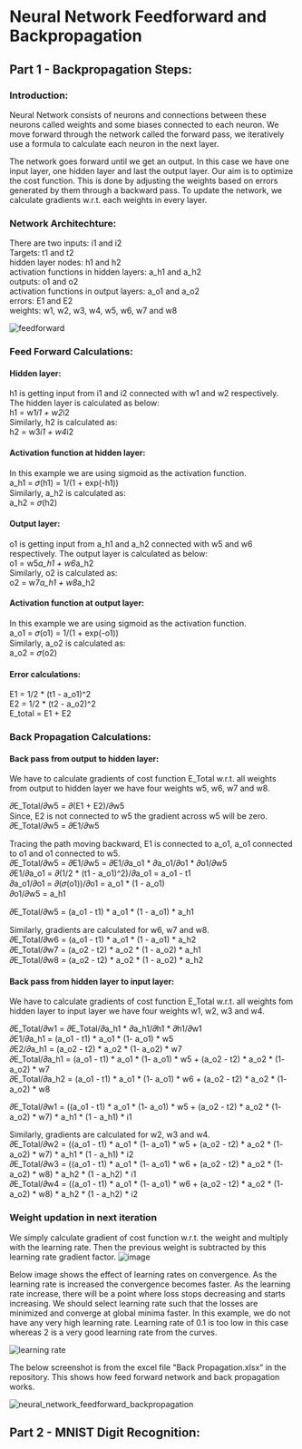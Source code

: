 # Neural Network Feedforward and Backpropagation

## Part 1 - Backpropagation Steps:

### Introduction:
Neural Network consists of neurons and connections between these neurons called weights and some biases connected to each neuron.
We move forward through the network called the forward pass, we iteratively use a formula to calculate each neuron in the next layer.

The network goes forward until we get an output. In this case we have one input layer, one hidden layer and last the output layer.
Our aim is to optimize the cost function. This is done by adjusting the weights based on errors generated by them through a backward pass.
To update the network, we calculate gradients w.r.t. each weights in every layer.

### Network Architechture:
There are two inputs: i1 and i2  
Targets: t1 and t2  
hidden layer nodes: h1 and h2  
activation functions in hidden layers: a_h1 and a_h2  
outputs: o1 and o2  
activation functions in output layers: a_o1 and a_o2  
errors: E1 and E2  
weights: w1, w2, w3, w4, w5, w6, w7 and w8  

![feedforward](https://user-images.githubusercontent.com/65554220/119848614-94721180-bf29-11eb-91e7-989e09bb1d98.JPG)

### Feed Forward Calculations:
#### Hidden layer:
h1 is getting input from i1 and i2 connected with w1 and w2 respectively. The hidden layer is calculated as below:  
h1 = w1*i1 + w2*i2  
Similarly, h2 is calculated as:  
h2 = w3*i1 + w4*i2  

#### Activation function at hidden layer:
In this example we are using sigmoid as the activation function.  
a_h1 = 𝜎(h1) = 1/(1 + exp(-h1))  
Similarly, a_h2 is calculated as:  
a_h2 = 𝜎(h2)  

#### Output layer:
o1 is getting input from a_h1 and a_h2 connected with w5 and w6 respectively. The output layer is calculated as below:  
o1 = w5*a_h1 + w6*a_h2  
Similarly, o2 is calculated as:  
o2 = w7*a_h1 + w8*a_h2  

#### Activation function at output layer:
In this example we are using sigmoid as the activation function.  
a_o1 = 𝜎(o1) = 1/(1 + exp(-o1))  
Similarly, a_o2 is calculated as:  
a_o2 = 𝜎(o2)  

#### Error calculations:
E1 = 1/2 * (t1 - a_o1)^2  
E2 = 1/2 * (t2 - a_o2)^2  
E_total = E1 + E2

### Back Propagation Calculations:

#### Back pass from output to hidden layer:
We have to calculate gradients of cost function E_Total w.r.t. all weights from output to hidden layer we have four weights w5, w6, w7 and w8.  

𝜕E_Total/𝜕w5 = 𝜕(E1 + E2)/𝜕w5  
Since, E2 is not connected to w5 the gradient across w5 will be zero.   
𝜕E_Total/𝜕w5 = 𝜕E1/𝜕w5  

Tracing the path moving backward, E1 is connected to a_o1, a_o1 connected to o1 and o1 connected to w5.   
𝜕E_Total/𝜕w5 = 𝜕E1/𝜕w5 = 𝜕E1/𝜕a_o1 * 𝜕a_o1/𝜕o1 * 𝜕o1/𝜕w5  
𝜕E1/𝜕a_o1 = 𝜕(1/2 * (t1 - a_o1)^2)/𝜕a_o1 = a_o1 - t1  
𝜕a_o1/𝜕o1 = 𝜕(𝜎(o1))/𝜕o1 = a_o1 * (1 - a_o1)  
𝜕o1/𝜕w5 = a_h1  

𝜕E_Total/𝜕w5 = (a_o1 - t1) * a_o1 * (1 - a_o1) * a_h1  

Similarly, gradients are calculated for w6, w7 and w8.   
𝜕E_Total/𝜕w6 = (a_o1 - t1) * a_o1 * (1 - a_o1) * a_h2  
𝜕E_Total/𝜕w7 = (a_o2 - t2) * a_o2 * (1 - a_o2) * a_h1  
𝜕E_Total/𝜕w8 = (a_o2 - t2) * a_o2 * (1 - a_o2) * a_h2  

#### Back pass from hidden layer to input layer:
We have to calculate gradients of cost function E_Total w.r.t. all weights fom hidden layer to input layer we have four weights w1, w2, w3 and w4.  

𝜕E_Total/𝜕w1 = 𝜕E_Total/𝜕a_h1 * 𝜕a_h1/𝜕h1 * 𝜕h1/𝜕w1  
𝜕E1/𝜕a_h1 = (a_o1 - t1) * a_o1 * (1- a_o1) * w5  
𝜕E2/𝜕a_h1 = (a_o2 - t2) * a_o2 * (1- a_o2) * w7  
𝜕E_Total/𝜕a_h1 = (a_o1 - t1) * a_o1 * (1- a_o1) * w5 + (a_o2 - t2) * a_o2 * (1- a_o2) * w7  
𝜕E_Total/𝜕a_h2 = (a_o1 - t1) * a_o1 * (1- a_o1) * w6 + (a_o2 - t2) * a_o2 * (1- a_o2) * w8  

𝜕E_Total/𝜕w1 = ((a_o1 - t1) * a_o1 * (1- a_o1) * w5 + (a_o2 - t2) * a_o2 * (1- a_o2) * w7) * a_h1 * (1 - a_h1) * i1  

Similarly, gradients are calculated for w2, w3 and w4.   
𝜕E_Total/𝜕w2 = ((a_o1 - t1) * a_o1 * (1- a_o1) * w5 + (a_o2 - t2) * a_o2 * (1- a_o2) * w7) * a_h1 * (1 - a_h1) * i2  
𝜕E_Total/𝜕w3 = ((a_o1 - t1) * a_o1 * (1- a_o1) * w6 + (a_o2 - t2) * a_o2 * (1- a_o2) * w8) * a_h2 * (1 - a_h2) * i1  
𝜕E_Total/𝜕w4 = ((a_o1 - t1) * a_o1 * (1- a_o1) * w6 + (a_o2 - t2) * a_o2 * (1- a_o2) * w8) * a_h2 * (1 - a_h2) * i2  

### Weight updation in next iteration
We simply calculate gradient of cost function w.r.t. the weight and multiply with the learning rate. Then the previous weight is subtracted by this learning rate gradient factor.
![image](https://user-images.githubusercontent.com/65554220/119844436-0d6f6a00-bf26-11eb-9fad-986fccb1099e.png)

Below image shows the effect of learning rates on convergence.
As the learning rate is increased the convergence becomes faster. As the learning rate increase, there will be a point where loss stops decreasing and starts increasing.
We should select learning rate such that the losses are minimized and converge at global minima faster.
In this example, we do not have any very high learning rate. Learning rate of 0.1 is too low in this case whereas 2 is a very good learning rate from the curves.  

![learning rate](https://user-images.githubusercontent.com/65554220/119846043-6a1f5480-bf27-11eb-8487-4cf95a00d3d8.JPG)

The below screenshot is from the excel file "Back Propagation.xlsx" in the repository.
This shows how feed forward network and back propagation works.

![neural_network_feedforward_backpropagation](https://user-images.githubusercontent.com/65554220/119373201-cb4fe980-bcd5-11eb-82a4-01ef1e6cc6d0.JPG)

## Part 2 - MNIST Digit Recognition:

